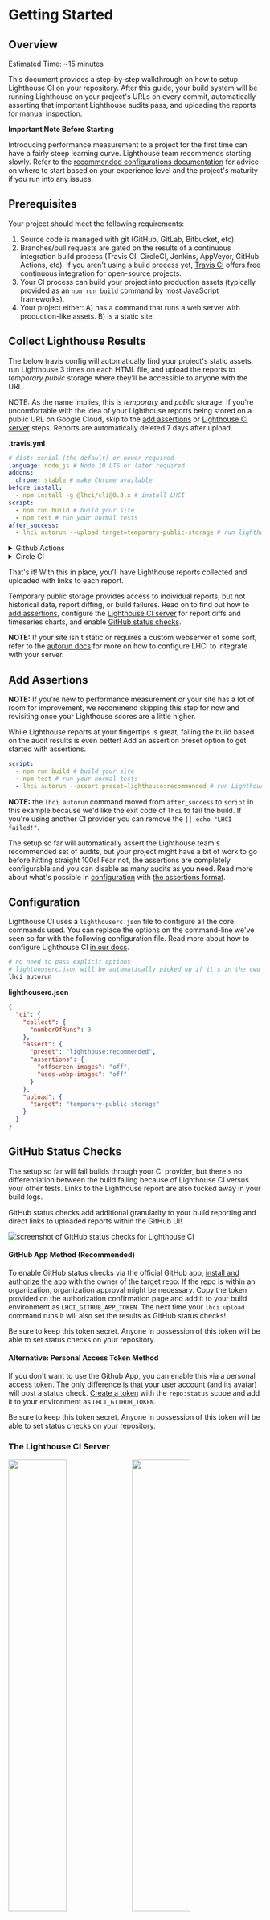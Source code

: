 # Getting Started

## Overview

Estimated Time: ~15 minutes

This document provides a step-by-step walkthrough on how to setup Lighthouse CI on your repository. After this guide, your build system will be running Lighthouse on your project's URLs on every commit, automatically asserting that important Lighthouse audits pass, and uploading the reports for manual inspection.

**Important Note Before Starting**

Introducing performance measurement to a project for the first time can have a fairly steep learning curve. Lighthouse team recommends starting slowly. Refer to the [recommended configurations documentation](./configuration.md#recommendations) for advice on where to start based on your experience level and the project's maturity if you run into any issues.

## Prerequisites

Your project should meet the following requirements:

1. Source code is managed with git (GitHub, GitLab, Bitbucket, etc).
2. Branches/pull requests are gated on the results of a continuous integration build process (Travis CI, CircleCI, Jenkins, AppVeyor, GitHub Actions, etc). If you aren't using a build process yet, [Travis CI](https://www.travis-ci.org) offers free continuous integration for open-source projects.
3. Your CI process can build your project into production assets (typically provided as an `npm run build` command by most JavaScript frameworks).
4. Your project either:
   A) has a command that runs a web server with production-like assets.
   B) is a static site.

## Collect Lighthouse Results

The below travis config will automatically find your project's static assets, run Lighthouse 3 times on each HTML file, and upload the reports to _temporary public_ storage where they'll be accessible to anyone with the URL.

NOTE: As the name implies, this is _temporary_ and _public_ storage. If you're uncomfortable with the idea of your Lighthouse reports being stored on a public URL on Google Cloud, skip to the [add assertions](#add-assertions) or [Lighthouse CI server](#the-lighthouse-ci-server) steps. Reports are automatically deleted 7 days after upload.

**.travis.yml**

```yaml
# dist: xenial (the default) or newer required
language: node_js # Node 10 LTS or later required
addons:
  chrome: stable # make Chrome available
before_install:
  - npm install -g @lhci/cli@0.3.x # install LHCI
script:
  - npm run build # build your site
  - npm test # run your normal tests
after_success:
  - lhci autorun --upload.target=temporary-public-storage # run lighthouse CI against your static site
```

<details>
<summary>Github Actions</summary>
<br />

```yaml
name: Build project and Run Lighthouse CI
on: [push]
jobs:
  lhci:
    name: Lighthouse CI
    runs-on: ubuntu-latest
    steps:
      - uses: actions/checkout@v1
      - name: Use Node.js 10.x
        uses: actions/setup-node@v1
        with:
          node-version: 10.x
      - name: npm install, build
        run: |
          npm install
          npm run build
      - name: run Lighthouse CI
        run: |
          npm install -g @lhci/cli@0.3.x
          lhci autorun --upload.target=temporary-public-storage || echo "LHCI failed!"
```

</details>

<details>
<summary>Circle CI</summary>
<br />

```yaml
version: 2.1
jobs:
  build:
    docker:
      - image: circleci/node:10.16-browsers
    working_directory: ~/your-project
    steps:
      - checkout
      - run: npm install
      - run: npm run build
      - run: sudo npm install -g @lhci/cli@0.3.x
      - run:
          name: lhci autorun
          command: lhci autorun --upload.target=temporary-public-storage || echo "LHCI failed!"
```

</details>

That's it! With this in place, you'll have Lighthouse reports collected and uploaded with links to each report.

Temporary public storage provides access to individual reports, but not historical data, report diffing, or build failures. Read on to find out how to [add assertions](#add-assertions), configure the [Lighthouse CI server](#the-lighthouse-ci-server) for report diffs and timeseries charts, and enable [GitHub status checks](#github-status-checks).

**NOTE:** If your site isn't static or requires a custom webserver of some sort, refer to the [autorun docs](./cli.md#autorun) for more on how to configure LHCI to integrate with your server.

## Add Assertions

**NOTE:** If you're new to performance measurement or your site has a lot of room for improvement, we recommend skipping this step for now and revisiting once your Lighthouse scores are a little higher.

While Lighthouse reports at your fingertips is great, failing the build based on the audit results is even better! Add an assertion preset option to get started with assertions.

```yaml
script:
  - npm run build # build your site
  - npm test # run your normal tests
  - lhci autorun --assert.preset=lighthouse:recommended # run Lighthouse CI on your static site and assert the recommended preset
```

**NOTE:** the `lhci autorun` command moved from `after_success` to `script` in this example because we'd like the exit code of `lhci` to fail the build. If you're using another CI provider you can remove the `|| echo "LHCI failed!"`.

The setup so far will automatically assert the Lighthouse team's recommended set of audits, but your project might have a bit of work to go before hitting straight 100s! Fear not, the assertions are completely configurable and you can disable as many audits as you need. Read more about what's possible in [configuration](./configuration.md) with [the assertions format](./assertions.md).

## Configuration

Lighthouse CI uses a `lighthouserc.json` file to configure all the core commands used. You can replace the options on the command-line we've seen so far with the following configuration file. Read more about how to configure Lighthouse CI [in our docs](./configuration.md).

```bash
# no need to pass explicit options
# lighthouserc.json will be automatically picked up if it's in the cwd
lhci autorun
```

**lighthouserc.json**

```json
{
  "ci": {
    "collect": {
      "numberOfRuns": 3
    },
    "assert": {
      "preset": "lighthouse:recommended",
      "assertions": {
        "offscreen-images": "off",
        "uses-webp-images": "off"
      }
    },
    "upload": {
      "target": "temporary-public-storage"
    }
  }
}
```

## GitHub Status Checks

The setup so far will fail builds through your CI provider, but there's no differentiation between the build failing because of Lighthouse CI versus your other tests. Links to the Lighthouse report are also tucked away in your build logs.

GitHub status checks add additional granularity to your build reporting and direct links to uploaded reports within the GitHub UI!

![screenshot of GitHub status checks for Lighthouse CI](https://user-images.githubusercontent.com/2301202/68001177-0b9dd180-fc31-11e9-8091-ada8c6e50a9b.png)

#### GitHub App Method (Recommended)

To enable GitHub status checks via the official GitHub app, [install and authorize the app](https://github.com/apps/lighthouse-ci) with the owner of the target repo. If the repo is within an organization, organization approval might be necessary. Copy the token provided on the authorization confirmation page and add it to your build environment as `LHCI_GITHUB_APP_TOKEN`. The next time your `lhci upload` command runs it will also set the results as GitHub status checks!

Be sure to keep this token secret. Anyone in possession of this token will be able to set status checks on your repository.

#### Alternative: Personal Access Token Method

If you don't want to use the Github App, you can enable this via a personal access token. The only difference is that your user account (and its avatar) will post a status check. [Create a token](https://github.com/settings/tokens/new) with the `repo:status` scope and add it to your environment as `LHCI_GITHUB_TOKEN`.

Be sure to keep this token secret. Anyone in possession of this token will be able to set status checks on your repository.

### The Lighthouse CI Server

<img src="https://user-images.githubusercontent.com/39191/68522781-496bad00-0264-11ea-800a-ed86dbb04366.png" width="48%"> <img src="https://user-images.githubusercontent.com/39191/68522269-7917b680-025e-11ea-8d96-2774c0a0b04c.png" width="48%">

Historical reports and advanced report diffing is available with the Lighthouse CI server. For setup of the server itself, see [our server recipe](./recipes/docker-server/README.md).

Once the server is set up, create a a new project with the lhci wizard:

```bash
$ lhci wizard
? Which wizard do you want to run? new-project
? What is the URL of your LHCI server? https://your-lhci-server.example.com/
? What would you like to name the project? My Favorite Project
? Where is the project's code hosted? https://github.com/GoogleChrome/lighthouse-ci

Created project My Favorite Project (XXXXXXXX-XXXX-XXXX-XXXX-XXXXXXXXXXXX)!
Use token XXXXXXXX-XXXX-XXXX-XXXX-XXXXXXXXXXXX to connect.
```

Add your token to your CI with the environment variable `LHCI_TOKEN`. Alternatively, you can pass it to `upload` with the `--token` flag:

```
lhci autorun --upload.serverBaseUrl="https://your-lhci-server-url.example.com" --upload.token="$LHCI_SERVER_TOKEN"
```

This token is only semi-secret in `0.3.x`. Anyone with HTTP access to the server will already be able to view and create data as it is unauthenticated.

**NOTE:** If you run a matrix of environments in your tests, make sure you only run `lhci autorun` _ONCE_ per build. The Lighthouse CI server will only accept a single upload per hash and future attempts to upload data for that hash will be rejected.
